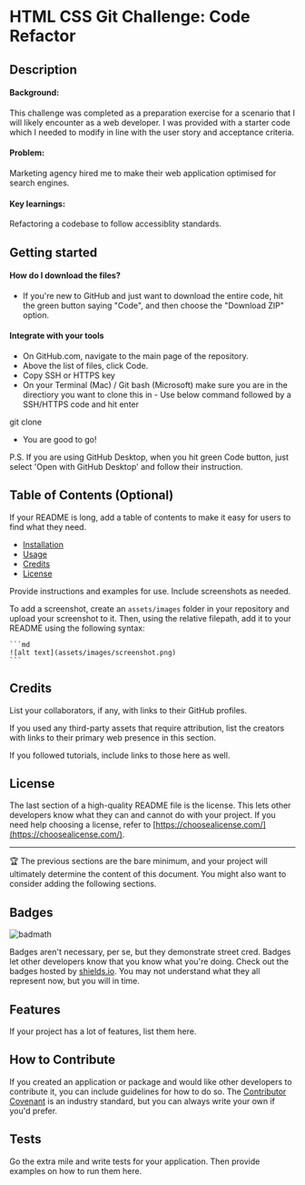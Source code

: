# HTML CSS Git Challenge: Code Refactor

## Description

#### Background:

This challenge was completed as a preparation exercise for a scenario that I will likely encounter as a web developer. I was provided with a starter code which I needed to modify in line with the user story and acceptance criteria.

#### Problem:

Marketing agency hired me to make their web application optimised for search engines.

#### Key learnings:

Refactoring a codebase to follow accessiblity standards.

## Getting started

#### How do I download the files?

- If you're new to GitHub and just want to download the entire code, hit the green button saying "Code", and then choose the "Download ZIP" option.

#### Integrate with your tools

- On GitHub.com, navigate to the main page of the repository.
- Above the list of files, click Code.
- Copy SSH or HTTPS key
- On your Terminal (Mac) / Git bash (Microsoft) make sure you are in the directiory you want to clone this in - Use below command followed by a SSH/HTTPS code and hit enter

git clone

- You are good to go!

P.S. If you are using <a src="https://docs.github.com/en/desktop/contributing-and-collaborating-using-github-desktop/adding-and-cloning-repositories/cloning-a-repository-from-github-to-github-desktop">GitHub Desktop</a>, when you hit green Code button, just select 'Open with GitHub Desktop' and follow their instruction.

## Table of Contents (Optional)

If your README is long, add a table of contents to make it easy for users to find what they need.

- [Installation](#installation)
- [Usage](#usage)
- [Credits](#credits)
- [License](#license)

Provide instructions and examples for use. Include screenshots as needed.

To add a screenshot, create an `assets/images` folder in your repository and upload your screenshot to it. Then, using the relative filepath, add it to your README using the following syntax:

    ```md
    ![alt text](assets/images/screenshot.png)
    ```

## Credits

List your collaborators, if any, with links to their GitHub profiles.

If you used any third-party assets that require attribution, list the creators with links to their primary web presence in this section.

If you followed tutorials, include links to those here as well.

## License

The last section of a high-quality README file is the license. This lets other developers know what they can and cannot do with your project. If you need help choosing a license, refer to [https://choosealicense.com/](https://choosealicense.com/).

---

🏆 The previous sections are the bare minimum, and your project will ultimately determine the content of this document. You might also want to consider adding the following sections.

## Badges

![badmath](https://img.shields.io/github/languages/top/lernantino/badmath)

Badges aren't necessary, per se, but they demonstrate street cred. Badges let other developers know that you know what you're doing. Check out the badges hosted by [shields.io](https://shields.io/). You may not understand what they all represent now, but you will in time.

## Features

If your project has a lot of features, list them here.

## How to Contribute

If you created an application or package and would like other developers to contribute it, you can include guidelines for how to do so. The [Contributor Covenant](https://www.contributor-covenant.org/) is an industry standard, but you can always write your own if you'd prefer.

## Tests

Go the extra mile and write tests for your application. Then provide examples on how to run them here.
